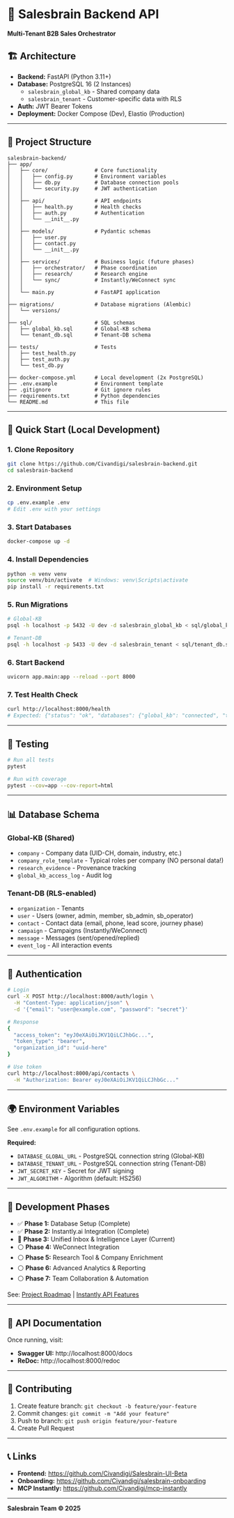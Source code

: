 # 🧠 Salesbrain Backend API

**Multi-Tenant B2B Sales Orchestrator**

## 🏗️ Architecture

- **Backend:** FastAPI (Python 3.11+)
- **Database:** PostgreSQL 16 (2 Instances)
  - `salesbrain_global_kb` - Shared company data
  - `salesbrain_tenant` - Customer-specific data with RLS
- **Auth:** JWT Bearer Tokens
- **Deployment:** Docker Compose (Dev), Elastio (Production)

---

## 📁 Project Structure

```
salesbrain-backend/
├── app/
│   ├── core/               # Core functionality
│   │   ├── config.py       # Environment variables
│   │   ├── db.py           # Database connection pools
│   │   └── security.py     # JWT authentication
│   │
│   ├── api/                # API endpoints
│   │   ├── health.py       # Health checks
│   │   ├── auth.py         # Authentication
│   │   └── __init__.py
│   │
│   ├── models/             # Pydantic schemas
│   │   ├── user.py
│   │   ├── contact.py
│   │   └── __init__.py
│   │
│   ├── services/           # Business logic (future phases)
│   │   ├── orchestrator/   # Phase coordination
│   │   ├── research/       # Research engine
│   │   └── sync/           # Instantly/WeConnect sync
│   │
│   └── main.py             # FastAPI application
│
├── migrations/             # Database migrations (Alembic)
│   └── versions/
│
├── sql/                    # SQL schemas
│   ├── global_kb.sql       # Global-KB schema
│   └── tenant_db.sql       # Tenant-DB schema
│
├── tests/                  # Tests
│   ├── test_health.py
│   ├── test_auth.py
│   └── test_db.py
│
├── docker-compose.yml      # Local development (2x PostgreSQL)
├── .env.example            # Environment template
├── .gitignore              # Git ignore rules
├── requirements.txt        # Python dependencies
└── README.md               # This file
```

---

## 🚀 Quick Start (Local Development)

### 1. Clone Repository

```bash
git clone https://github.com/Civandigi/salesbrain-backend.git
cd salesbrain-backend
```

### 2. Environment Setup

```bash
cp .env.example .env
# Edit .env with your settings
```

### 3. Start Databases

```bash
docker-compose up -d
```

### 4. Install Dependencies

```bash
python -m venv venv
source venv/bin/activate  # Windows: venv\Scripts\activate
pip install -r requirements.txt
```

### 5. Run Migrations

```bash
# Global-KB
psql -h localhost -p 5432 -U dev -d salesbrain_global_kb < sql/global_kb.sql

# Tenant-DB
psql -h localhost -p 5433 -U dev -d salesbrain_tenant < sql/tenant_db.sql
```

### 6. Start Backend

```bash
uvicorn app.main:app --reload --port 8000
```

### 7. Test Health Check

```bash
curl http://localhost:8000/health
# Expected: {"status": "ok", "databases": {"global_kb": "connected", "tenant": "connected"}}
```

---

## 🧪 Testing

```bash
# Run all tests
pytest

# Run with coverage
pytest --cov=app --cov-report=html
```

---

## 📊 Database Schema

### Global-KB (Shared)
- `company` - Company data (UID-CH, domain, industry, etc.)
- `company_role_template` - Typical roles per company (NO personal data!)
- `research_evidence` - Provenance tracking
- `global_kb_access_log` - Audit log

### Tenant-DB (RLS-enabled)
- `organization` - Tenants
- `user` - Users (owner, admin, member, sb_admin, sb_operator)
- `contact` - Contact data (email, phone, lead score, journey phase)
- `campaign` - Campaigns (Instantly/WeConnect)
- `message` - Messages (sent/opened/replied)
- `event_log` - All interaction events

---

## 🔐 Authentication

```bash
# Login
curl -X POST http://localhost:8000/auth/login \
  -H "Content-Type: application/json" \
  -d '{"email": "user@example.com", "password": "secret"}'

# Response
{
  "access_token": "eyJ0eXAiOiJKV1QiLCJhbGc...",
  "token_type": "bearer",
  "organization_id": "uuid-here"
}

# Use token
curl http://localhost:8000/api/contacts \
  -H "Authorization: Bearer eyJ0eXAiOiJKV1QiLCJhbGc..."
```

---

## 🌍 Environment Variables

See `.env.example` for all configuration options.

**Required:**
- `DATABASE_GLOBAL_URL` - PostgreSQL connection string (Global-KB)
- `DATABASE_TENANT_URL` - PostgreSQL connection string (Tenant-DB)
- `JWT_SECRET_KEY` - Secret for JWT signing
- `JWT_ALGORITHM` - Algorithm (default: HS256)

---

## 🔄 Development Phases

- ✅ **Phase 1:** Database Setup (Complete)
- ✅ **Phase 2:** Instantly.ai Integration (Complete)
- 🔄 **Phase 3:** Unified Inbox & Intelligence Layer (Current)
- ⚪ **Phase 4:** WeConnect Integration
- ⚪ **Phase 5:** Research Tool & Company Enrichment
- ⚪ **Phase 6:** Advanced Analytics & Reporting
- ⚪ **Phase 7:** Team Collaboration & Automation

See: [Project Roadmap](docs/PROJECT_ROADMAP.md) | [Instantly API Features](docs/INSTANTLY_API_FEATURES.md)

---

## 📝 API Documentation

Once running, visit:
- **Swagger UI:** http://localhost:8000/docs
- **ReDoc:** http://localhost:8000/redoc

---

## 🤝 Contributing

1. Create feature branch: `git checkout -b feature/your-feature`
2. Commit changes: `git commit -m "Add your feature"`
3. Push to branch: `git push origin feature/your-feature`
4. Create Pull Request

---

## 📞 Links

- **Frontend:** https://github.com/Civandigi/Salesbrain-UI-Beta
- **Onboarding:** https://github.com/Civandigi/salesbrain-onboarding
- **MCP Instantly:** https://github.com/Civandigi/mcp-instantly

---

**Salesbrain Team © 2025**
